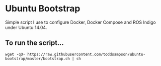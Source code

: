 # Ubuntu Bootstrap

Simple script I use to configure Docker, Docker Compose and ROS Indigo under Ubuntu 14.04.

## To run the script...

`wget -qO- https://raw.githubusercontent.com/toddsampson/ubuntu-bootstrap/master/bootstrap.sh | sh`
